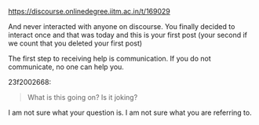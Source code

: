 https://discourse.onlinedegree.iitm.ac.in/t/169029

And never interacted with anyone on discourse. You finally decided to interact once and that was today and this is your first post (your second if we count that you deleted your first post)</p>
<p>The first step to receiving help is communication. If you do not communicate, no one can help you.</p>
<aside class="quote group-ds-students" data-post="310" data-topic="169029" data-username="23f2002668">
<div class="title">
<div class="quote-controls"></div>
 23f2002668:</div>
<blockquote>
<p>What is this going on? Is it joking?</p>
</blockquote>
</aside>
<p>I am not sure what your question is. I am not sure what you are referring to.